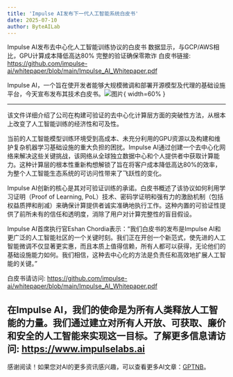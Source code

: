 ```yaml
---
title: 'Impulse AI发布下一代人工智能系统白皮书'
date: 2025-07-10
author: ByteAILab
---
```


Impulse AI发布去中心化人工智能训练协议的白皮书
数据显示，与GCP/AWS相比，GPU计算成本降低高达80%
完整的验证确保零欺诈
白皮书链接: https://github.com/impulse-ai/whitepaper/blob/main/Impulse_AI_Whitepaper.pdf

Impulse AI，一个旨在使开发者能够大规模微调和部署开源模型及代理的基础设施平台，今天宣布发布其技术白皮书。![图片](https://ai-techpark.com/wp-content/uploads/Impulse-AI-R.jpg){ width=60% }

---
该文件详细介绍了公司在构建可验证的去中心化计算层方面的突破性方法，从根本上改变了人工智能训练的经济性和可及性。

当前的人工智能模型训练环境受到高成本、未充分利用的GPU资源以及构建和维护复杂机器学习基础设施的重大负担的困扰。Impulse AI通过创建一个去中心化网络来解决这些关键挑战，该网络从全球独立数据中心和个人提供者中获取计算能力。这种计算层的根本性重新构想解锁了旨在将客户成本降低高达80%的效率，为整个人工智能生态系统的可访问性带来了飞跃性的变化。

Impulse AI创新的核心是其对可验证训练的承诺。白皮书概述了该协议如何利用学习证明（Proof of Learning, PoL）技术、密码学证明和强有力的激励机制（包括权益质押和削减）来确保计算提供者诚实准确地执行工作。这种内置的可验证性提供了前所未有的信任和透明度，消除了用户对计算完整性的盲目假设。

Impulse AI首席执行官Eshan Chordia表示：“我们白皮书的发布是Impulse AI和更广泛的人工智能社区的一个关键时刻。我们正在开创一个新范式，使先进的人工智能微调不仅显著更实惠，而且本质上值得信赖，所有人都可以获得，无论他们的基础设施能力如何。我们相信，这种去中心化的方法是负责任和高效地扩展人工智能的关键。”

白皮书请访问: https://github.com/impulse-ai/whitepaper/blob/main/Impulse_AI_Whitepaper.pdf

在Impulse AI，我们的使命是为所有人类释放人工智能的力量。我们通过建立对所有人开放、可获取、廉价和安全的人工智能来实现这一目标。了解更多信息请访问: https://www.impulselabs.ai
---
感谢阅读！如果您对AI的更多资讯感兴趣，可以查看更多AI文章：[GPTNB](https://gptnb.com)。